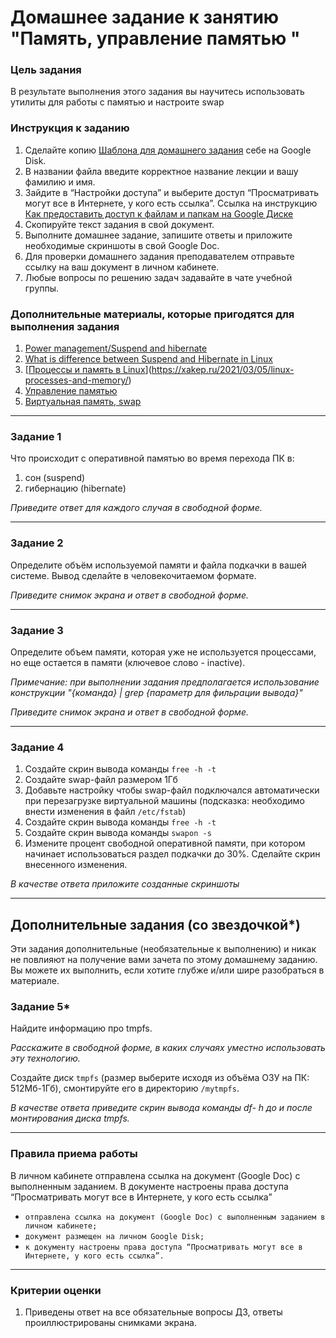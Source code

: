 # Домашнее задание к занятию "Память, управление памятью "

### 

### Цель задания

В результате выполнения этого задания вы научитесь использовать утилиты для работы с памятью и настроите swap



### Инструкция к заданию

1. Сделайте копию [Шаблона для домашнего задания](https://docs.google.com/document/d/1youKpKm_JrC0UzDyUslIZW2E2bIv5OVlm_TQDvH5Pvs/edit) себе на Google Disk.
2. В названии файла введите корректное название лекции и вашу фамилию и имя.
3. Зайдите в “Настройки доступа” и выберите доступ “Просматривать могут все в Интернете, у кого есть ссылка”. Ссылка на инструкцию [Как предоставить доступ к файлам и папкам на Google Диске](https://support.google.com/docs/answer/2494822?hl=ru&co=GENIE.Platform%3DDesktop)
4. Скопируйте текст задания в свой документ.
5. Выполните домашнее задание, запишите ответы и приложите необходимые скриншоты в свой Google Doc.
6. Для проверки домашнего задания преподавателем отправьте ссылку на ваш документ в личном кабинете.
7. Любые вопросы по решению задач задавайте в чате учебной группы.



### Дополнительные материалы, которые пригодятся для выполнения задания

1. [Power management/Suspend and hibernate](https://wiki.archlinux.org/title/Power_management/Suspend_and_hibernate)
2. [What is difference between Suspend and Hibernate in Linux](https://www.fosslinux.com/184/what-is-difference-between-suspend-and-hibernate-in-linux.htm)
3. [[Процессы и память в Linux](https://xakep.ru/2021/03/05/linux-processes-and-memory/)](https://xakep.ru/2021/03/05/linux-processes-and-memory/)
4. [Управление памятью](http://www.linuxlib.ru/kuznetsov/glava_20.html)
5. [Виртуальная память, swap](https://basis.gnulinux.pro/ru/latest/basis/49/49._%D0%92%D0%B8%D1%80%D1%82%D1%83%D0%B0%D0%BB%D1%8C%D0%BD%D0%B0%D1%8F_%D0%BF%D0%B0%D0%BC%D1%8F%D1%82%D1%8C%2C_swap.html)

------

### 

### Задание 1

Что происходит с оперативной памятью во время перехода ПК в:

1. сон (suspend)
2. гибернацию (hibernate)

*Приведите ответ для каждого случая в свободной форме.*

------

### 

### Задание 2

Определите объём используемой памяти и файла подкачки в вашей системе. Вывод сделайте в человекочитаемом формате.

*Приведите снимок экрана и ответ в свободной форме.*

------

### 

### Задание 3

Определите объем памяти, которая уже не используется процессами, но еще остается в памяти (ключевое слово - inactive).

*Примечание: при выполнении задания предполагается использование конструкции "{команда} | grep {параметр для фильрации вывода}"*



*Приведите снимок экрана и ответ в свободной форме.*

------

### 

### Задание 4

1. Создайте скрин вывода команды `free -h -t`
2. Создайте swap-файл размером 1Гб
3. Добавьте настройку чтобы swap-файл подключался автоматически при  перезагрузке виртуальной машины (подсказка: необходимо внести изменения в файл `/etc/fstab`)
4. Создайте скрин вывода команды `free -h -t`
5. Создайте скрин вывода команды `swapon -s`
6. Измените процент свободной оперативной памяти, при котором начинает  использоваться раздел подкачки до 30%. Сделайте скрин внесенного  изменения.

*В качестве ответа приложите созданные скриншоты*

------

## 

## Дополнительные задания (со звездочкой*)

Эти задания дополнительные (необязательные к выполнению) и никак не повлияют на получение вами зачета по этому домашнему заданию.  Вы можете их выполнить, если хотите глубже и/или шире разобраться в  материале.

### 

### Задание 5*

Найдите информацию про tmpfs.

*Расскажите в свободной форме, в каких случаях уместно использовать эту технологию.*

Создайте диск `tmpfs` (размер выберите исходя из объёма ОЗУ на ПК: 512Мб-1Гб), смонтируйте его в директорию `/mytmpfs`.

*В качестве ответа приведите скрин вывода команды df- h до и после монтирования диска tmpfs.*

------

### 

### Правила приема работы

В личном кабинете отправлена ссылка на документ (Google Doc) с выполненным заданием.
 В документе настроены права доступа “Просматривать могут все в Интернете, у кого есть ссылка”

- `отправлена ссылка на документ (Google Doc) с выполненным заданием в личном кабинете;`
- `документ размещен на личном Google Disk;`
- `к документу настроены права доступа “Просматривать могут все в Интернете, у кого есть ссылка”.`

------

### 

### Критерии оценки

1. Приведены ответ на все обязательные вопросы ДЗ, ответы проиллюстрированы снимками экрана.
